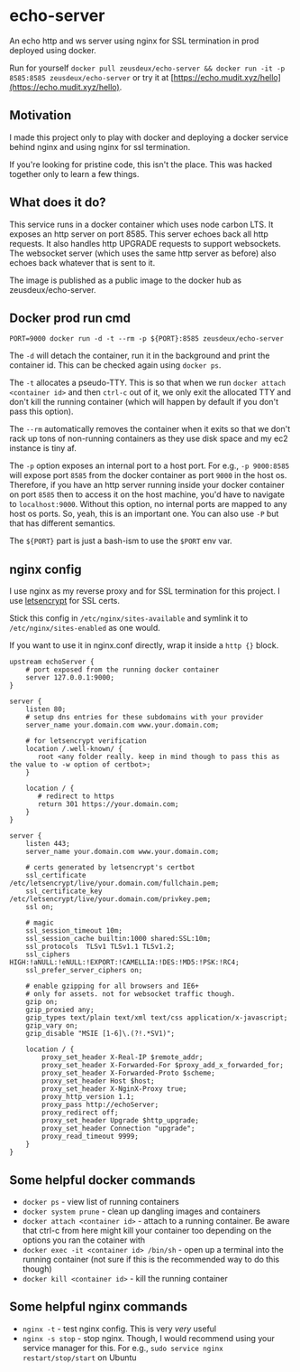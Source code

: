 # echo-server

An echo http and ws server using nginx for SSL termination in prod deployed using docker.

Run for yourself `docker pull zeusdeux/echo-server && docker run -it -p 8585:8585 zeusdeux/echo-server`
or try it at [https://echo.mudit.xyz/hello](https://echo.mudit.xyz/hello).

## Motivation

I made this project only to play with docker and deploying a docker service behind nginx and using nginx for ssl termination.

If you're looking for pristine code, this isn't the place. This was hacked together only to learn a few things.

## What does it do?

This service runs in a docker container which uses node carbon LTS.
It exposes an http server on port 8585.
This server echoes back all http requests.
It also handles http UPGRADE requests to support websockets.
The websocket server (which uses the same http server as before) also echoes back whatever that is sent to it.

The image is published as a public image to the docker hub as zeusdeux/echo-server.

## Docker prod run cmd

`PORT=9000 docker run -d -t --rm -p ${PORT}:8585 zeusdeux/echo-server`

The `-d` will detach the container, run it in the background and print the container id.
This can be checked again using `docker ps`.

The `-t` allocates a pseudo-TTY. This is so that when we run `docker attach <container id>` and then `ctrl-c` out of it, we only
exit the allocated TTY and don't kill the running container (which will happen by default if you don't pass this option).

The `--rm` automatically removes the container when it exits so that we don't rack up tons of non-running containers as they use
disk space and my ec2 instance is tiny af.

The `-p` option exposes an internal port to a host port. For e.g., `-p 9000:8585` will expose port `8585` from the docker container
as port `9000` in the host os. Therefore, if you have an http server running inside your docker container on port `8585` then to
access it on the host machine, you'd have to navigate to `localhost:9000`. Without this option, no internal ports are mapped to
any host os ports. So, yeah, this is an important one. You can also use `-P` but that has different semantics.

The `${PORT}` part is just a bash-ism to use the `$PORT` env var.

## nginx config

I use nginx as my reverse proxy and for SSL termination for this project.
I use [letsencrypt](https://letsencrypt.org/) for SSL certs.

Stick this config in `/etc/nginx/sites-available` and symlink it to `/etc/nginx/sites-enabled` as one would.

If you want to use it in nginx.conf directly, wrap it inside a `http {}` block.

```nginx
upstream echoServer {
    # port exposed from the running docker container
    server 127.0.0.1:9000;
}

server {
    listen 80;
    # setup dns entries for these subdomains with your provider
    server_name your.domain.com www.your.domain.com;

    # for letsencrypt verification
    location /.well-known/ {
       root <any folder really. keep in mind though to pass this as the value to -w option of certbot>;
    }

    location / {
       # redirect to https
       return 301 https://your.domain.com;
    }
}

server {
    listen 443;
    server_name your.domain.com www.your.domain.com;

    # certs generated by letsencrypt's certbot
    ssl_certificate /etc/letsencrypt/live/your.domain.com/fullchain.pem;
    ssl_certificate_key /etc/letsencrypt/live/your.domain.com/privkey.pem;
    ssl on;

    # magic
    ssl_session_timeout 10m;
    ssl_session_cache builtin:1000 shared:SSL:10m;
    ssl_protocols  TLSv1 TLSv1.1 TLSv1.2;
    ssl_ciphers HIGH:!aNULL:!eNULL:!EXPORT:!CAMELLIA:!DES:!MD5:!PSK:!RC4;
    ssl_prefer_server_ciphers on;

    # enable gzipping for all browsers and IE6+
    # only for assets. not for websocket traffic though.
    gzip on;
    gzip_proxied any;
    gzip_types text/plain text/xml text/css application/x-javascript;
    gzip_vary on;
    gzip_disable "MSIE [1-6]\.(?!.*SV1)";

    location / {
        proxy_set_header X-Real-IP $remote_addr;
        proxy_set_header X-Forwarded-For $proxy_add_x_forwarded_for;
        proxy_set_header X-Forwarded-Proto $scheme;
        proxy_set_header Host $host;
        proxy_set_header X-NginX-Proxy true;
        proxy_http_version 1.1;
        proxy_pass http://echoServer;
        proxy_redirect off;
        proxy_set_header Upgrade $http_upgrade;
        proxy_set_header Connection "upgrade";
        proxy_read_timeout 9999;
    }
}
```

## Some helpful docker commands

- `docker ps` - view list of running containers
- `docker system prune` - clean up dangling images and containers
- `docker attach <container id>` - attach to a running container. Be aware that ctrl-c from here might kill your container too depending on the options you ran the cotainer with
- `docker exec -it <container id> /bin/sh` - open up a terminal into the running container (not sure if this is the recommended way to do this though)
- `docker kill <container id>` - kill the running container

## Some helpful nginx commands

- `nginx -t` - test nginx config. This is very _very_ useful
- `nginx -s stop` - stop nginx. Though, I would recommend using your service manager for this. For e.g., `sudo service nginx restart/stop/start` on Ubuntu
